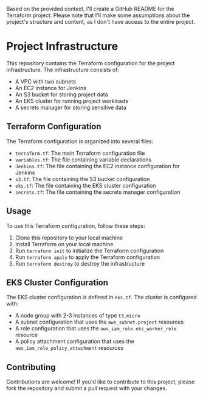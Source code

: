 

Based on the provided context, I'll create a GitHub README for the Terraform project. Please note that I'll make some assumptions about the project's structure and content, as I don't have access to the entire project.

**Project Infrastructure**
=========================

This repository contains the Terraform configuration for the project infrastructure. The infrastructure consists of:

* A VPC with two subnets
* An EC2 instance for Jenkins
* An S3 bucket for storing project data
* An EKS cluster for running project workloads
* A secrets manager for storing sensitive data

**Terraform Configuration**
---------------------------

The Terraform configuration is organized into several files:

* `terraform.tf`: The main Terraform configuration file
* `variables.tf`: The file containing variable declarations
* `Jenkins.tf`: The file containing the EC2 instance configuration for Jenkins
* `s3.tf`: The file containing the S3 bucket configuration
* `eks.tf`: The file containing the EKS cluster configuration
* `secrets.tf`: The file containing the secrets manager configuration

**Usage**
-----

To use this Terraform configuration, follow these steps:

1. Clone this repository to your local machine
2. Install Terraform on your local machine
3. Run `terraform init` to initialize the Terraform configuration
4. Run `terraform apply` to apply the Terraform configuration
5. Run `terraform destroy` to destroy the infrastructure



**EKS Cluster Configuration**
---------------------------

The EKS cluster configuration is defined in `eks.tf`. The cluster is configured with:

* A node group with 2-3 instances of type `t3.micro`
* A subnet configuration that uses the `aws_subnet.project` resources
* A role configuration that uses the `aws_iam_role.eks_worker_role` resource
* A policy attachment configuration that uses the `aws_iam_role_policy_attachment` resources

**Contributing**
------------

Contributions are welcome! If you'd like to contribute to this project, please fork the repository and submit a pull request with your changes.


